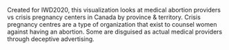 Created for IWD2020, this visualization looks at medical abortion providers vs crisis pregnancy centers in Canada by province & territory. Crisis pregnancy centres are a type of organization that exist to counsel women against having an abortion. Some are disguised as actual medical providers through deceptive advertising.
